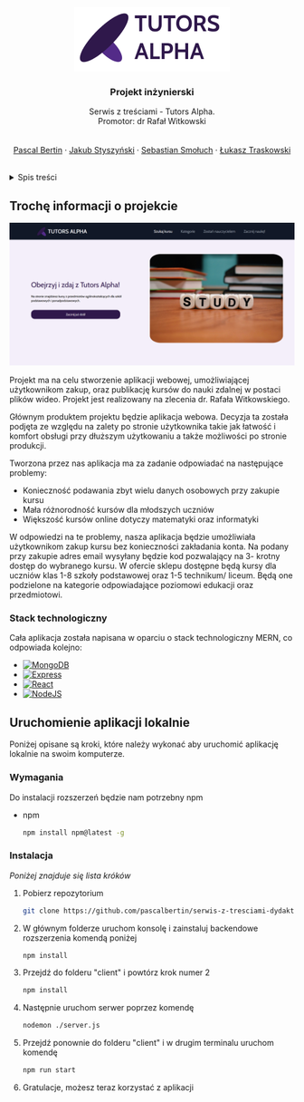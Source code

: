 
<div align="center">
  <a href="https://tutorsalpha.herokuapp.com/">
    <img src="client\public\TutorsAlphaLogo.png" alt="Logo">
  </a>

  <h3 align="center">Projekt inżynierski</h3>

  <p align="center">
    Serwis z treściami - Tutors Alpha.
    <br />Promotor: dr Rafał Witkowski
    <br />
    <br />
    <br />
    <a href="https://github.com/pascalbertin">Pascal Bertin</a>
    ·
    <a href="https://github.com/JakubStyszynski">Jakub Styszyński</a>
    ·
    <a href="https://github.com/Seuch">Sebastian Smołuch</a>
    ·
    <a href="https://github.com/The-Same-One">Łukasz Traskowski</a>
  </p>
  <br />
</div>

<details>
  <summary>Spis treści</summary>
  <ol>
    <li>
      <a href="#Trochę-informacji-o-projekcie">O projekcie</a>
      <ul>
        <li><a href="#Stack-technologiczny">Wykorzystane technologie</a></li>
      </ul>
    </li>
    <li>
      <a href="#Uruchomienie-aplikacji-lokalnie">Uruchomienie lokalnie</a>
      <ul>
        <li><a href="#Wymagania">Wymagania</a></li>
        <li><a href="#Instalacja">Instalacja</a></li>
      </ul>
    </li>
  </ol>
</details>


## Trochę informacji o projekcie
<div align="center">
  <a href="https://tutorsalpha.herokuapp.com/">
    <img src="client\public\homePageScreenshot.png" alt="Home Page">
  </a>
</div>

Projekt ma na celu stworzenie aplikacji webowej, umożliwiającej użytkownikom zakup, oraz publikację kursów do nauki zdalnej w postaci plików wideo. Projekt jest realizowany na zlecenia dr. Rafała Witkowskiego.

Głównym produktem projektu będzie aplikacja webowa. Decyzja ta została podjęta ze względu na zalety po stronie użytkownika takie jak łatwość i komfort obsługi przy dłuższym użytkowaniu a także możliwości po stronie produkcji.


Tworzona przez nas aplikacja ma za zadanie odpowiadać na następujące problemy:
* Konieczność podawania zbyt wielu danych osobowych przy zakupie kursu
* Mała różnorodność kursów dla młodszych uczniów
* Większość kursów online dotyczy matematyki oraz informatyki

W odpowiedzi na te problemy, nasza aplikacja będzie umożliwiała użytkownikom zakup kursu bez konieczności zakładania konta. Na podany przy zakupie adres email wysyłany będzie kod pozwalający na 3- krotny dostęp do wybranego kursu. W ofercie sklepu dostępne będą kursy dla uczniów klas 1-8 szkoły podstawowej oraz 1-5 technikum/ liceum. Będą one podzielone na kategorie odpowiadające poziomowi edukacji oraz przedmiotowi.

### Stack technologiczny

Cała aplikacja została napisana w oparciu o stack technologiczny MERN, co odpowiada kolejno:

* [![MongoDB][MongoDB]][MongoDB]
* [![Express][Express.js]][Express.js]
* [![React][React.js]][React-url]
* [![NodeJS][NodeJS]][NodeJS]

## Uruchomienie aplikacji lokalnie

Poniżej opisane są kroki, które należy wykonać aby uruchomić aplikację lokalnie na swoim komputerze.

### Wymagania

Do instalacji rozszerzeń będzie nam potrzebny npm
* npm
  ```sh
  npm install npm@latest -g
  ```

### Instalacja

_Poniżej znajduje się lista króków_

1. Pobierz repozytorium
   ```sh
   git clone https://github.com/pascalbertin/serwis-z-tresciami-dydaktycznymi.git
   ```
2. W głównym folderze uruchom konsolę i zainstaluj backendowe rozszerzenia komendą poniżej
   ```sh
   npm install
   ```
3. Przejdź do folderu "client" i powtórz krok numer 2
   ```sh
   npm install
   ```
4. Następnie uruchom serwer poprzez komendę
   ```sh
   nodemon ./server.js
   ```
5. Przejdź ponownie do folderu "client" i w drugim terminalu uruchom komendę
   ```sh
   npm run start
   ```
6. Gratulacje, możesz teraz korzystać z aplikacji


[React.js]: https://img.shields.io/badge/React-20232A?style=for-the-badge&logo=react&logoColor=61DAFB
[React-url]: https://reactjs.org/
[MongoDB]: https://img.shields.io/badge/MongoDB-%234ea94b.svg?style=for-the-badge&logo=mongodb&logoColor=white
[Express.js]:https://img.shields.io/badge/express.js-%23404d59.svg?style=for-the-badge&logo=express&logoColor=%2361DAFB
[NodeJS]:https://img.shields.io/badge/node.js-6DA55F?style=for-the-badge&logo=node.js&logoColor=white
